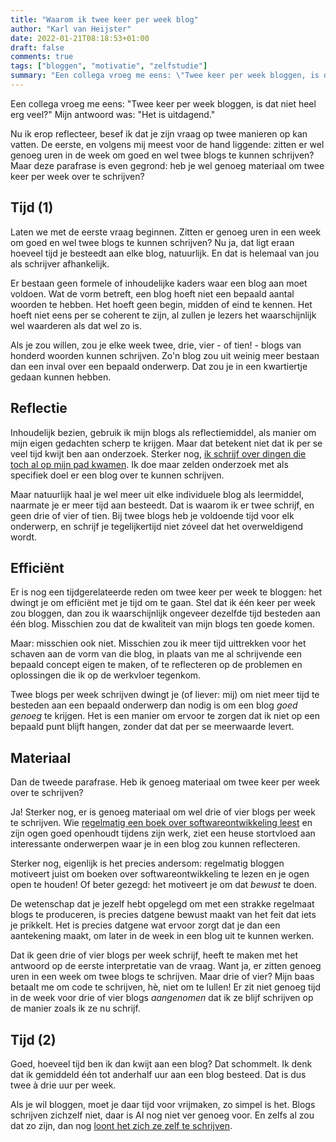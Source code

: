 ```yaml
---
title: "Waarom ik twee keer per week blog"
author: "Karl van Heijster"
date: 2022-01-21T08:18:53+01:00
draft: false
comments: true
tags: ["bloggen", "motivatie", "zelfstudie"]
summary: "Een collega vroeg me eens: \"Twee keer per week bloggen, is dat niet heel erg veel?\" Mijn antwoord was: \"Het is uitdagend.\" Nu ik erop reflecteer, besef ik dat je zijn vraag op twee manieren op kan vatten. De eerste, en volgens mij meest voor de hand liggende: zitten er wel genoeg uren in de week om goed en wel twee blogs te kunnen schrijven? Maar de tweede is even gegrond: heb je wel genoeg materiaal om twee keer per week over te schrijven?"
---
```


Een collega vroeg me eens: "Twee keer per week bloggen, is dat niet heel erg veel?" Mijn antwoord was: "Het is uitdagend."


Nu ik erop reflecteer, besef ik dat je zijn vraag op twee manieren op kan vatten. De eerste, en volgens mij meest voor de hand liggende: zitten er wel genoeg uren in de week om goed en wel twee blogs te kunnen schrijven? Maar deze parafrase is even gegrond: heb je wel genoeg materiaal om twee keer per week over te schrijven?


## Tijd (1)


Laten we met de eerste vraag beginnen. Zitten er genoeg uren in een week om goed en wel twee blogs te kunnen schrijven? Nu ja, dat ligt eraan hoeveel tijd je besteedt aan elke blog, natuurlijk. En dat is helemaal van jou als schrijver afhankelijk. 


Er bestaan geen formele of inhoudelijke kaders waar een blog aan moet voldoen. Wat de vorm betreft, een blog hoeft niet een bepaald aantal woorden te hebben. Het hoeft geen begin, midden of eind te kennen. Het hoeft niet eens per se coherent te zijn, al zullen je lezers het waarschijnlijk wel waarderen als dat wel zo is.


Als je zou willen, zou je elke week twee, drie, vier - of tien! - blogs van honderd woorden kunnen schrijven. Zo'n blog zou uit weinig meer bestaan dan een inval over een bepaald onderwerp. Dat zou je in een kwartiertje gedaan kunnen hebben. 


## Reflectie


Inhoudelijk bezien, gebruik ik mijn blogs als reflectiemiddel, als manier om mijn eigen gedachten scherp te krijgen. Maar dat betekent niet dat ik per se veel tijd kwijt ben aan onderzoek. Sterker nog, [ik schrijf over dingen die toch al op mijn pad kwamen](/blog/21/12/drie-tips-voor-beginnende-bloggers/). Ik doe maar zelden onderzoek met als specifiek doel er een blog over te kunnen schrijven.


Maar natuurlijk haal je wel meer uit elke individuele blog als leermiddel, naarmate je er meer tijd aan besteedt. Dat is waarom ik er twee schrijf, en geen drie of vier of tien. Bij twee blogs heb je voldoende tijd voor elk onderwerp, en schrijf je tegelijkertijd niet zóveel dat het overweldigend wordt.


## Efficiënt


Er is nog een tijdgerelateerde reden om twee keer per week te bloggen: het dwingt je om efficiënt met je tijd om te gaan. Stel dat ik één keer per week zou bloggen, dan zou ik waarschijnlijk ongeveer dezelfde tijd besteden aan één blog. Misschien zou dat de kwaliteit van mijn blogs ten goede komen. 


Maar: misschien ook niet. Misschien zou ik meer tijd uittrekken voor het schaven aan de vorm van die blog, in plaats van me al schrijvende een bepaald concept eigen te maken, of te reflecteren op de problemen en oplossingen die ik op de werkvloer tegenkom.


Twee blogs per week schrijven dwingt je (of liever: mij) om niet meer tijd te besteden aan een bepaald onderwerp dan nodig is om een blog *goed genoeg* te krijgen. Het is een manier om ervoor te zorgen dat ik niet op een bepaald punt blijft hangen, zonder dat dat per se meerwaarde levert.


## Materiaal


Dan de tweede parafrase. Heb ik genoeg materiaal om twee keer per week over te schrijven?


Ja! Sterker nog, er is genoeg materiaal om wel drie of vier blogs per week te schrijven. Wie [regelmatig een boek over softwareontwikkeling leest](/blog/21/05/lees-elke-dag-een-kwartier-over-je-vak/) en zijn ogen goed openhoudt tijdens zijn werk, ziet een heuse stortvloed aan interessante onderwerpen waar je in een blog zou kunnen reflecteren.


Sterker nog, eigenlijk is het precies andersom: regelmatig bloggen motiveert juist om boeken over softwareontwikkeling te lezen en je ogen open te houden! Of beter gezegd: het motiveert je om dat *bewust* te doen. 


De wetenschap dat je jezelf hebt opgelegd om met een strakke regelmaat blogs te produceren, is precies datgene bewust maakt van het feit dat iets je prikkelt. Het is precies datgene wat ervoor zorgt dat je dan een aantekening maakt, om later in de week in een blog uit te kunnen werken.


Dat ik geen drie of vier blogs per week schrijf, heeft te maken met het antwoord op de eerste interpretatie van de vraag. Want ja, er zitten genoeg uren in een week om twee blogs te schrijven. Maar drie of vier? Mijn baas betaalt me om code te schrijven, hè, niet om te lullen! Er zit niet genoeg tijd in de week voor drie of vier blogs *aangenomen* dat ik ze blijf schrijven op de manier zoals ik ze nu schrijf.


## Tijd (2)


Goed, hoeveel tijd ben ik dan kwijt aan een blog? Dat schommelt. Ik denk dat ik gemiddeld één tot anderhalf uur aan een blog besteed. Dat is dus twee à drie uur per week. 


Als je wil bloggen, moet je daar tijd voor vrijmaken, zo simpel is het. Blogs schrijven zichzelf niet, daar is AI nog niet ver genoeg voor. En zelfs al zou dat zo zijn, dan nog [loont het zich ze zelf te schrijven](/blog/21/08/vijf-voordelen-van-bloggen/).
